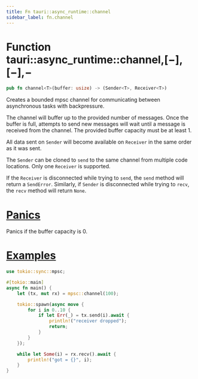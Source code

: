 ```yaml
---
title: Fn tauri::async_runtime::channel
sidebar_label: fn.channel
---
```


# Function tauri::async_runtime::channel,\[−],\[−],−

```rs
pub fn channel<T>(buffer: usize) -> (Sender<T>, Receiver<T>)
```

Creates a bounded mpsc channel for communicating between asynchronous tasks with backpressure.

The channel will buffer up to the provided number of messages. Once the buffer is full, attempts to send new messages will wait until a message is received from the channel. The provided buffer capacity must be at least 1.

All data sent on `Sender` will become available on `Receiver` in the same order as it was sent.

The `Sender` can be cloned to `send` to the same channel from multiple code locations. Only one `Receiver` is supported.

If the `Receiver` is disconnected while trying to `send`, the `send` method will return a `SendError`. Similarly, if `Sender` is disconnected while trying to `recv`, the `recv` method will return `None`.

# [Panics](/docs/api/rust/tauri/about:blank#panics)

Panics if the buffer capacity is 0.

# [Examples](/docs/api/rust/tauri/about:blank#examples)

```rs
use tokio::sync::mpsc;

#[tokio::main]
async fn main() {
    let (tx, mut rx) = mpsc::channel(100);

    tokio::spawn(async move {
        for i in 0..10 {
            if let Err(_) = tx.send(i).await {
                println!("receiver dropped");
                return;
            }
        }
    });

    while let Some(i) = rx.recv().await {
        println!("got = {}", i);
    }
}
```
